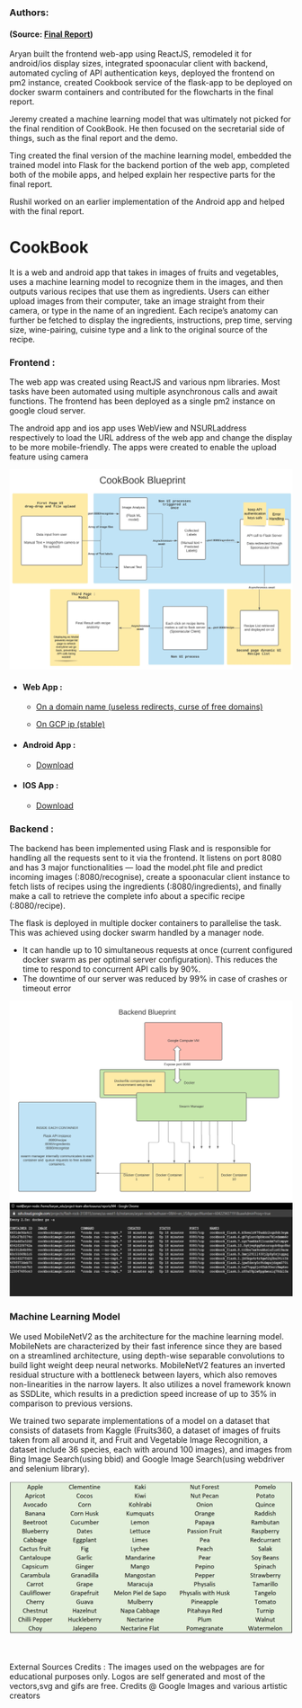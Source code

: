 ### Authors: 
#### (Source: [Final Report](/reports/final/CPEN291%20Final%20Report.pdf))

Aryan built the frontend web-app using ReactJS, remodeled it for android/ios display sizes, integrated spoonacular client with backend, automated cycling of API authentication keys, deployed the frontend on pm2 instance, created Cookbook service of the flask-app to be deployed on docker swarm containers and contributed for the flowcharts in the final report.

Jeremy created a machine learning model that was ultimately not picked for the final rendition of CookBook. He then focused on the secretarial side of things, such as the final report and the demo.

Ting created the final version of the machine learning model, embedded the trained model into Flask for the backend portion of the web app, completed both of the mobile apps, and helped explain her respective parts for the final report. 

Rushil worked on an earlier implementation of the Android app and helped with the final report.

# CookBook
It is a web and android app that takes in images of fruits and vegetables, uses a machine learning model to recognize them in the images, and then outputs various recipes that use them as ingredients. Users can either upload images from their computer, take an image straight from their camera, or type in the name of an ingredient. Each recipe’s anatomy can further be fetched to display the ingredients, instructions, prep time, serving size, wine-pairing, cuisine type and a link to the original source of the recipe. 

### Frontend : 
The web app was created using ReactJS and various npm libraries. Most tasks have been automated using multiple asynchronous calls and await functions. The frontend has been deployed as a single pm2 instance on google cloud server. 

The android app and ios app uses WebView and NSURLaddress respectively to load the URL address of the web app and change the display to be more mobile-friendly. The apps were created to enable the upload feature using camera 

![plot](./Images/fb.jpg)

  - #### Web App : 
    * [On a domain name (useless redirects, curse of free domains)](http://www.cookbookubc.ml/) 
  
    * [On GCP ip (stable)](http://35.212.227.131:3000/) 
  
  - #### Android App :
    * [Download](https://drive.google.com/file/d/1shGokn5KniK7JhM_rKz94i8go7QQag4N/view?usp=sharing)
  
  - #### IOS App :
    * [Download](https://www.pgyer.com/D8w5)

### Backend : 
The backend has been implemented using Flask and is responsible for handling all the requests sent to it via the frontend. It listens on port 8080 and has 3 major functionalities — load the model.pht file and predict incoming images (:8080/recognise), create a spoonacular client instance to fetch lists of recipes using the ingredients (:8080/ingredients), and finally make a call to retrieve the complete info about a specific recipe (:8080/recipe). 

The flask is deployed in multiple docker containers to parallelise the task. This was achieved using docker swarm handled by a manager node.
  * It can handle up to 10 simultaneous requests at once (current configured docker swarm as per optimal server configuration). This reduces the time to respond to concurrent API calls by 90%.
  * The downtime of our server was reduced by 99% in case of crashes or timeout error

![plot](./Images/bb.jpg)
![plot](./Images/ds.png)


### Machine Learning Model
We used MobileNetV2 as the architecture for the machine learning model. MobileNets are characterized by their fast inference since they are based on a streamlined architecture, using depth-wise separable convolutions to build light weight deep neural networks. MobileNetV2 features an inverted residual structure with a bottleneck between layers, which also removes non-linearities in the narrow layers. It also utilizes a novel framework known as SSDLite, which results in a prediction speed increase of up to 35% in comparison to previous versions. 

We trained two separate implementations of a model on a dataset that consists of datasets from Kaggle (Fruits360, a dataset of images of fruits taken from all around it, and Fruit and Vegetable Image Recognition, a dataset include 36 species, each with around 100 images), and images from Bing Image Search(using bbid) and Google Image Search(using webdriver and selenium library).

![plot](./Images/ifv.png)
 

<br />
<br />
External Sources Credits : The images used on the webpages are for educational purposes only. Logos are self generated and most of the vectors,svg and gifs are free. Credits @ Google Images and various artistic creators
